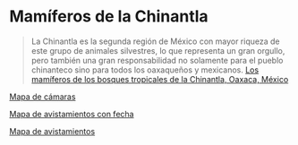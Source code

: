 
# Mamíferos de la Chinantla

> La Chinantla es la segunda región de México con mayor riqueza de este grupo de animales silvestres, lo que representa un gran orgullo, pero también una gran responsabilidad no solamente para el pueblo chinanteco sino para todos los oaxaqueños y mexicanos. [Los mamíferos de los bosques tropicales de la Chinantla,
Oaxaca, México](https://www.utm.mx/edi_anteriores/temas83/T83_E06_mamiferos_bosques_chinantla.pdf)

[Mapa de cámaras](https://eremun.github.io/MamChin/mapa_estaciones.html)

[Mapa de avistamientos con fecha](https://eremun.github.io/MamChin/mapa_avistamientos_fechas.html)

[Mapa de avistamientos](https://eremun.github.io/MamChin/mapa_avistamientos.html)


